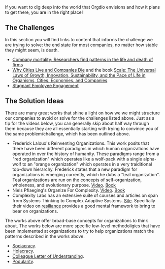 <!-- TITLE: Inspirations -->
<!-- SUBTITLE: A quick list of works that has inspiried our community-->

If you want to dig deep into the world that Orgdio envisions and how it plans to get there, you are in the right place!

## The Challenges 
In this section you will find links to content that informs the challenge we are trying to solve: the end state for most companies, no matter how stable they might seem, is death.

* [Company mortality: Researchers find patterns in the life and death of firms](https://www.santafe.edu/news-center/news/sfi-scientists-find-predictive-rule-company-mortality)
* [Why Cities Live and Companies Die](https://www.youtube.com/watch?v=LELCNnb2SPw) and the book [Scale: The Universal Laws of Growth, Innovation, Sustainability, and the Pace of Life in Organisms, Cities, Economies, and Companies](https://www.amazon.com/Scale-Universal-Innovation-Sustainability-Organisms/dp/1594205582)
* [Stagnant Employee Engagement](http://news.gallup.com/poll/188144/employee-engagement-stagnant-2015.aspx)

## The Solution Ideas

There are many great works that shine a light on how we we might structure our companies to avoid or solve for the challenges listed above.  Just as a tip for the videos below, you can generally skip about half way through them because they are all essentially starting with trying to convince you of the same problem/challenge, which has been outlined above.

* Frederick Laloux's Reinventing Organizations. This work posits that there have been different paradigms in which human organizations have operated in over the history of humanity.  These paradigms range from a "red organization" which operates like a wolf-pack with a single alpha-wolf to an "orange organization" which operates in a very traiditional top-down hierarchy.  Frederick states that a new paradigm for organizations is emerging currently, which he dubs a "teal organization".  Teal organizations are run on the concepts of self-organization, wholeness, and evolutionary purpose. [Video](https://www.youtube.com/watch?v=gcS04BI2sbk). [Book](https://www.amazon.com/Reinventing-Organizations-Frederic-Laloux/dp/2960133501)
* Niels Pflaeging's Organize For Complexity. [Video](https://www.youtube.com/watch?v=KhTGpgNz0N8). [Book](https://www.amazon.com/Organize-Complexity-Build-High-Performance-Organization/dp/0991537602)
* Complexity Labs has an extensive suite of courses and articles on span from Systems Thinking to Complex Adaptive Systems. [Site](http://complexitylabs.io/).  Specifially their video on [resiliance](https://www.youtube.com/watch?v=HOTWIPmkdzo) provides a good mental framework to bring to bear on organizations.

The works above offer broad-base concepts for organizations to think about.  The works below are more specific low-level methodoligies that have been implemented at organizations to try to help organizations match the patterns described in the works above.

* [Sociacracy](https://en.wikipedia.org/wiki/Sociocracy).
* [Holacracy](https://www.holacracy.org/).
* [Colleague Letter of Understanding](http://www.managementexchange.com/story/colleague-letter-understanding-replacing-jobs-commitments).
* [Podularity](https://medium.com/the-connected-company/the-future-is-podular-c71d090abf80).
